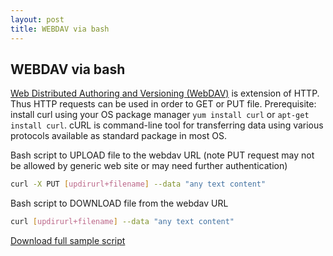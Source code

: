 ```yaml
---
layout: post
title: WEBDAV via bash
---
```

## WEBDAV via bash
[Web Distributed Authoring and Versioning (WebDAV)](https://en.wikipedia.org/wiki/WebDAV) is extension of HTTP. Thus HTTP requests can be used in order to GET or PUT file.
Prerequisite: install curl using your OS package manager `yum install curl` or `apt-get install curl`. cURL is command-line tool for transferring data using various protocols available as standard package in most OS.

Bash script to UPLOAD file to the webdav URL (note PUT request may not be allowed by generic web site or may need further authentication)

```bash
curl -X PUT [updirurl+filename] --data "any text content"
```

Bash script to DOWNLOAD file from the webdav URL

```bash
curl [updirurl+filename] --data "any text content"
```

[Download full sample script](https://gist.github.com/TomasKulhanek/c94e148159a871ee688685828da82ebd)
